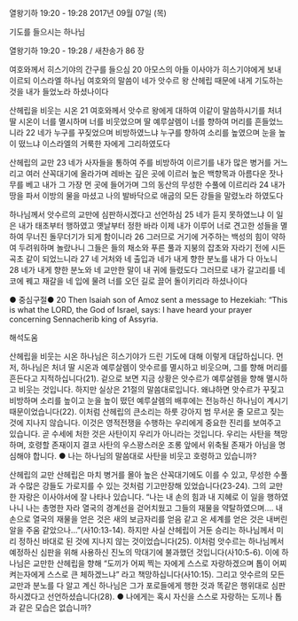 열왕기하 19:20 - 19:28 
2017년 09월 07일 (목)

기도를 들으시는 하나님



열왕기하 19:20 - 19:28 / 새찬송가 86 장


여호와께서 히스기야의 간구를 들으심
20 아모스의 아들 이사야가 히스기야에게 보내 이르되 이스라엘 하나님 여호와의 말씀이 네가 앗수르 왕 산헤립 때문에 내게 기도하는 것을 내가 들었노라 하셨나이다

산헤립을 비웃는 시온
21 여호와께서 앗수르 왕에게 대하여 이같이 말씀하시기를 처녀 딸 시온이 너를 멸시하며 너를 비웃었으며 딸 예루살렘이 너를 향하여 머리를 흔들었느니라 22 네가 누구를 꾸짖었으며 비방하였느냐 누구를 향하여 소리를 높였으며 눈을 높이 떴느냐 이스라엘의 거룩한 자에게 그리하였도다

산헤립의 교만
23 네가 사자들을 통하여 주를 비방하여 이르기를 내가 많은 병거를 거느리고 여러
산꼭대기에 올라가며 레바논 깊은 곳에 이르러 높은 백향목과 아름다운 잣나무를
베고 내가 그 가장 먼 곳에 들어가며 그의 동산의 무성한 수풀에 이르리라 24 내가 땅을 파서 이방의 물을 마셨고 나의 발바닥으로 애굽의 모든 강들을 말렸노라 하였도다

하나님께서 앗수르의 교만에 심판하시겠다고 선언하심
25 네가 듣지 못하였느냐 이 일은 내가 태초부터 행하였고 옛날부터 정한 바라 이제 내가 이루어 너로 견고한 성들을 멸하여 무너진 돌무더기가 되게 함이니라 26
그러므로 거기에 거주하는 백성의 힘이 약하여 두려워하며 놀랐나니 그들은 들의 채소와 푸른 풀과 지붕의 잡초와 자라기 전에 시든 곡초 같이 되었느니라 27 네 거처와 네 출입과 네가 내게 향한 분노를 내가 다 아노니 28 네가 내게 향한 분노와 네 교만한 말이 내 귀에 들렸도다 그러므로 내가 갈고리를 네 코에 꿰고 재갈을 네 입에 물려 너를 오던 길로 끌어 돌이키리라 하셨나이다

● 중심구절● 20 Then Isaiah son of Amoz sent a message to Hezekiah: “This is what the LORD, the God of Israel, says: I have heard your prayer concerning Sennacherib king of Assyria.

해석도움





산헤립을 비웃는 시온
하나님은 히스기야가 드린 기도에 대해 이렇게 대답하십니다. 먼저, 하나님은 처녀 딸 시온과 예루살렘이 앗수르를 멸시하고 비웃으며, 그를 향해 머리를 흔든다고 지적하십니다(21). 겉으로 보면 지금 상황은 앗수르가 예루살렘을 향해 멸시하고 비웃는 것입니다. 하지만 실상은 21절의 말씀대로입니다. 왜냐하면 앗수르가 꾸짖고 비방하며 소리를 높이고 눈을 높이 떴던 예루살렘의 배후에는 전능하신 하나님이 계시기 때문이었습니다(22). 이처럼 산헤립의 큰소리는 하룻 강아지 범 무서운 줄 모르고 짖는 것에 지나지 않습니다. 이것은 영적전쟁을 수행하는 우리에게 중요한 진리를 보여주고 있습니다. 곧 수세에 처한 것은 사탄이지 우리가 아니라는 것입니다. 우리는 사탄을 책망하며, 호령할 존재이지 결코 사탄의 우스꽝스러운 조롱 앞에서 위축될 존재가 아님을 명심해야 합니다.
● 나는 하나님의 말씀대로 사탄을 비웃고 호령하고 있습니까?

산헤립의 교만
산헤립은 마치 병거를 몰아 높은 산꼭대기에도 이를 수 있고, 무성한 수풀과 수많은 강들도 가로지를 수 있는 것처럼 기고만장해 있었습니다(23-24). 그의 교만한 자랑은 이사야서에 잘 나타나 있습니다. “나는 내 손의 힘과 내 지혜로 이 일을 행하였나니 나는 총명한 자라 열국의 경계선을 걷어치웠고 그들의 재물을 약탈하였으며…. 내 손으로 열국의 재물을 얻은 것은 새의 보금자리를 얻음 같고 온 세계를 얻은 것은 내버린 알을 주움 같았으나…”(사10:13-14). 하지만 사실 산헤립이 거둔 승리는 하나님께서 미리 정하신 바대로 된 것에 지나지 않는 것이었습니다(25). 이처럼 앗수르는 하나님께서 예정하신 심판을 위해 사용하신 진노의 막대기에 불과했던 것입니다(사10:5-6). 이에 하나님은 교만한 산헤립을 향해 “도끼가 어찌 찍는 자에게 스스로 자랑하겠으며 톱이 어찌 켜는자에게 스스로 큰 체하겠느냐” 라고 책망하십니다(사10:15). 그리고 앗수르의 모든 교만과 분노를 다 알고 계신 하나님은 그가 포로들에게 행한 것과 똑같은 행위대로 심판하시겠다고 선언하셨습니다(28).
● 나에게는 혹시 자신을 스스로 자랑하는 도끼나 톱과 같은 모습은 없습니까?